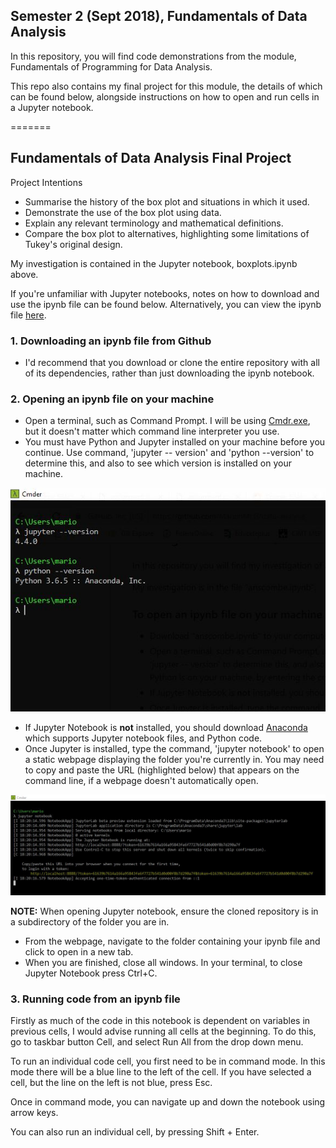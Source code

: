 
## Semester 2 (Sept 2018), Fundamentals of Data Analysis

In this repository, you will find code demonstrations from the module, Fundamentals of Programming for Data Analysis. 

This repo also contains my final project for this module, the details of which can be found below, alongside instructions on how to open and run cells in a Jupyter notebook. 

=======

## Fundamentals of Data Analysis Final Project

Project Intentions
* Summarise the history of the box plot and situations in which it used.
* Demonstrate the use of the box plot using data.
* Explain any relevant terminology and mathematical definitions.
* Compare the box plot to alternatives, highlighting some limitations of Tukey's original design.

My investigation is contained in the Jupyter notebook, boxplots.ipynb above.

If you're unfamiliar with Jupyter notebooks, notes on how to download and use the ipynb file can be found below. Alternatively, you can view the ipynb file [here](https://nbviewer.jupyter.org/github/MarionMcG/fundamentals_data_analysis/blob/master/boxplots.ipynb).

### 1. Downloading an ipynb file from Github
* I'd recommend that you download or clone the entire repository with all of its dependencies, rather than just downloading the ipynb notebook. 

### 2. Opening an ipynb file on your machine
* Open a terminal, such as Command Prompt. I will be using [Cmdr.exe](http://cmder.net/), but it doesn't matter which command line interpreter you use. 
* You must have Python and Jupyter installed on your machine before you continue. Use command, 'jupyter -- version' and 'python --version' to determine this, and also to see which version is installed on your machine. 

![](https://github.com/MarionMcG/Images/blob/master/openipynb1.jpeg?raw=true)

* If Jupyter Notebook is **not** installed, you should download [Anaconda](https://www.anaconda.com/download/) which supports Jupyter notebook files, and Python code. 
* Once Jupyter is installed, type the command, 'jupyter notebook' to open a static webpage displaying the folder you're currently in. You may need to copy and paste the URL (highlighted below) that appears on the command line, if a webpage doesn't automatically open. 

![](https://github.com/MarionMcG/Images/blob/master/openipynb2.JPG?raw=true)

**NOTE:** When opening Jupyter notebook, ensure the cloned repository is in a subdirectory of the folder you are in. 

* From the webpage, navigate to the folder containing your ipynb file and click to open in a new tab. 
* When you are finished, close all windows. In your terminal, to close Jupyter Notebook press Ctrl+C.

### 3. Running code from an ipynb file
Firstly as much of the code in this notebook is dependent on variables in previous cells, I would advise running all cells at the beginning. To do this, go to taskbar button Cell, and select Run All from the drop down menu. 

To run an individual code cell, you first need to be in command mode. In this mode there will be a blue line to the left of the cell. If you have selected a cell, but the line on the left is not blue, press Esc. 

Once in command mode, you can navigate up and down the notebook using arrow keys. 

You can also run an individual cell, by pressing Shift + Enter.


